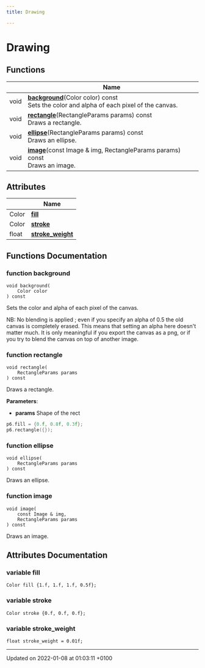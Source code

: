 ```yaml
---
title: Drawing

---
```


# Drawing



## Functions

|                | Name           |
| -------------- | -------------- |
| void | **[background](/reference/Modules/group__drawing#background)**(Color color) const<br/>Sets the color and alpha of each pixel of the canvas.  |
| void | **[rectangle](/reference/Modules/group__drawing#rectangle)**(RectangleParams params) const<br/>Draws a rectangle.  |
| void | **[ellipse](/reference/Modules/group__drawing#ellipse)**(RectangleParams params) const<br/>Draws an ellipse.  |
| void | **[image](/reference/Modules/group__drawing#image)**(const Image & img, RectangleParams params) const<br/>Draws an image.  |

## Attributes

|                | Name           |
| -------------- | -------------- |
| Color | **[fill](/reference/Modules/group__drawing#fill)**  |
| Color | **[stroke](/reference/Modules/group__drawing#stroke)**  |
| float | **[stroke_weight](/reference/Modules/group__drawing#stroke_weight)**  |


## Functions Documentation

### function background

```
void background(
    Color color
) const
```

Sets the color and alpha of each pixel of the canvas. 

NB: No blending is applied ; even if you specify an alpha of 0.5 the old canvas is completely erased. This means that setting an alpha here doesn't matter much. It is only meaningful if you export the canvas as a png, or if you try to blend the canvas on top of another image. 


### function rectangle

```
void rectangle(
    RectangleParams params
) const
```

Draws a rectangle. 

**Parameters**: 

  * **params** Shape of the rect




```cpp
p6.fill = {0.f, 0.8f, 0.3f};
p6.rectangle({});
```


### function ellipse

```
void ellipse(
    RectangleParams params
) const
```

Draws an ellipse. 

### function image

```
void image(
    const Image & img,
    RectangleParams params
) const
```

Draws an image. 


## Attributes Documentation

### variable fill

```
Color fill {1.f, 1.f, 1.f, 0.5f};
```


### variable stroke

```
Color stroke {0.f, 0.f, 0.f};
```


### variable stroke_weight

```
float stroke_weight = 0.01f;
```





-------------------------------

Updated on 2022-01-08 at 01:03:11 +0100